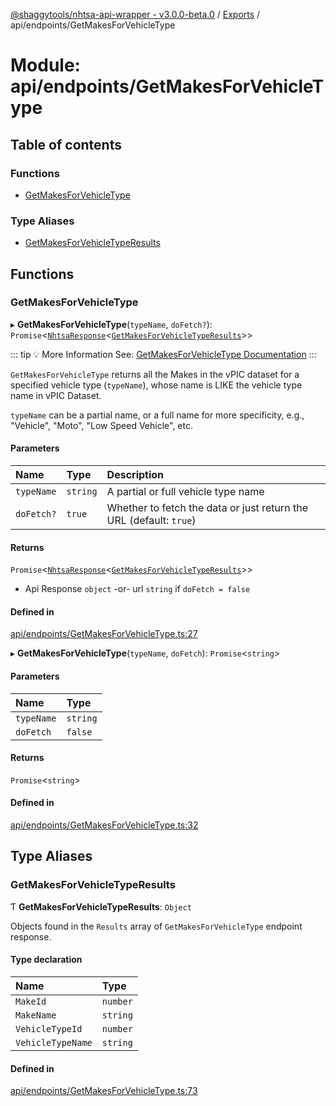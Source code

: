[@shaggytools/nhtsa-api-wrapper - v3.0.0-beta.0](../index.md) / [Exports](../modules.md) / api/endpoints/GetMakesForVehicleType

# Module: api/endpoints/GetMakesForVehicleType

## Table of contents

### Functions

- [GetMakesForVehicleType](api_endpoints_GetMakesForVehicleType.md#getmakesforvehicletype)

### Type Aliases

- [GetMakesForVehicleTypeResults](api_endpoints_GetMakesForVehicleType.md#getmakesforvehicletyperesults)

## Functions

### GetMakesForVehicleType

▸ **GetMakesForVehicleType**(`typeName`, `doFetch?`): `Promise`<[`NhtsaResponse`](api_types.md#nhtsaresponse)<[`GetMakesForVehicleTypeResults`](api_endpoints_GetMakesForVehicleType.md#getmakesforvehicletyperesults)\>\>

::: tip :bulb: More Information
See: [GetMakesForVehicleType Documentation](/api/get-makes-for-vehicle-type)
:::

`GetMakesForVehicleType` returns all the Makes in the vPIC dataset for a specified vehicle type
(`typeName`), whose name is LIKE the vehicle type name in vPIC Dataset.

`typeName` can be a partial name, or a full name for more specificity, e.g., "Vehicle", "Moto",
"Low Speed Vehicle", etc.

#### Parameters

| Name       | Type     | Description                                                        |
| :--------- | :------- | :----------------------------------------------------------------- |
| `typeName` | `string` | A partial or full vehicle type name                                |
| `doFetch?` | `true`   | Whether to fetch the data or just return the URL (default: `true`) |

#### Returns

`Promise`<[`NhtsaResponse`](api_types.md#nhtsaresponse)<[`GetMakesForVehicleTypeResults`](api_endpoints_GetMakesForVehicleType.md#getmakesforvehicletyperesults)\>\>

- Api Response
  `object` -or- url `string` if `doFetch = false`

#### Defined in

[api/endpoints/GetMakesForVehicleType.ts:27](https://github.com/ShaggyTech/nhtsa-api-wrapper/blob/main/packages/lib/src/api/endpoints/GetMakesForVehicleType.ts#L27)

▸ **GetMakesForVehicleType**(`typeName`, `doFetch`): `Promise`<`string`\>

#### Parameters

| Name       | Type     |
| :--------- | :------- |
| `typeName` | `string` |
| `doFetch`  | `false`  |

#### Returns

`Promise`<`string`\>

#### Defined in

[api/endpoints/GetMakesForVehicleType.ts:32](https://github.com/ShaggyTech/nhtsa-api-wrapper/blob/main/packages/lib/src/api/endpoints/GetMakesForVehicleType.ts#L32)

## Type Aliases

### GetMakesForVehicleTypeResults

Ƭ **GetMakesForVehicleTypeResults**: `Object`

Objects found in the `Results` array of `GetMakesForVehicleType` endpoint response.

#### Type declaration

| Name              | Type     |
| :---------------- | :------- |
| `MakeId`          | `number` |
| `MakeName`        | `string` |
| `VehicleTypeId`   | `number` |
| `VehicleTypeName` | `string` |

#### Defined in

[api/endpoints/GetMakesForVehicleType.ts:73](https://github.com/ShaggyTech/nhtsa-api-wrapper/blob/main/packages/lib/src/api/endpoints/GetMakesForVehicleType.ts#L73)
